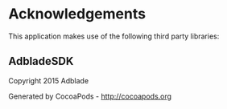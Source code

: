 # Acknowledgements
This application makes use of the following third party libraries:

## AdbladeSDK

Copyright 2015 Adblade

Generated by CocoaPods - http://cocoapods.org
